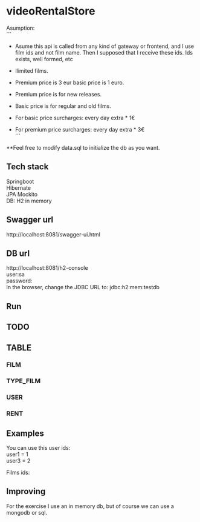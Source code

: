 # videoRentalStore


Asumption:  
´´´
- Asume this api is called from any kind of gateway or frontend, and I use film ids and not film name. Then I supposed that I receive these ids. Ids exists, well formed, etc   

- Ilimited films. 

- Premium price is 3 eur basic price is 1 euro.  

- Premium price is for new releases.  

- Basic price is for regular and old films.  

- For basic price surcharges: every day extra * 1€  

- For premium price surcharges: every day extra * 3€   
´´´

**Feel free to modify data.sql to initialize the db as you want.
 
## Tech stack  
Springboot  
Hibernate	
JPA	
Mockito	  
DB: H2 in memory  


## Swagger url

http://localhost:8081/swagger-ui.html  


## DB url  
  
http://localhost:8081/h2-console  
user:sa  
password:  
In the browser, change the JDBC URL to: jdbc:h2:mem:testdb   

## Run  


## TODO


## TABLE

### FILM  

### TYPE_FILM  

### USER

### RENT    


## Examples

You can use this user ids:  
user1 = 1  
user3 = 2  

Films ids:  


## Improving
For the exercise I use an in memory db, but of course we can use a mongodb or sql.  



